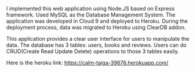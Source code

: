 I implemented this web application using Node.JS based on Express framework. Used MySQL as the Database Management System. The application was developed in Cloud 9 and deployed to Heroku. During the deployment process, data was migrated to Heroku using ClearDB addon.

This application provides a clear user interface for users to manipulate the data. The database has 3 tables: users, books and reviews. Users can do CRUD(Create Read Update Delete) operations to those 3 tables easily.

Here is the heroku link: https://calm-taiga-39676.herokuapp.com/
